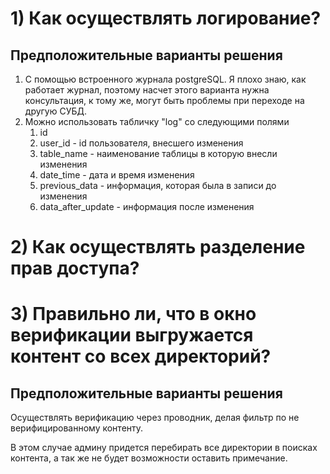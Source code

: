 # 1) Как осуществлять логирование? 
## Предположительные варианты решения
1. С помощью встроенного журнала postgreSQL. Я плохо знаю, как работает журнал, поэтому насчет этого варианта
нужна консультация, к тому же, могут быть проблемы при переходе на другую СУБД.
2. Можно использовать табличку "log" со следующими полями
    1. id
    2. user_id - id пользователя, внесшего изменения
    3. table_name - наименование таблицы в которую внесли изменения
    4. date_time - дата и время изменения
    5. previous_data - информация, которая была в записи до изменения
    6. data_after_update - информация после изменения

# 2) Как осуществлять разделение прав доступа?

# 3) Правильно ли, что в окно верификации выгружается контент со всех директорий?
## Предположительные варианты решения
Осуществлять верификацию через проводник, делая фильтр по не верифицированному контенту.

В этом случае админу придется перебирать все директории в поисках контента, а так же не будет возможности
оставить примечание.
